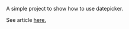 A simple project to show how to use datepicker.

See article [here.](https://mundanecode.com/posts/how-to-use-datepicker-in-flutter/)